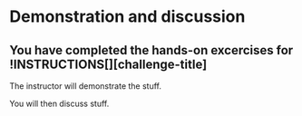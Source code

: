 # Demonstration and discussion

## You have completed the hands-on excercises for !INSTRUCTIONS[][challenge-title]

The instructor will demonstrate the stuff.

You will then discuss stuff.